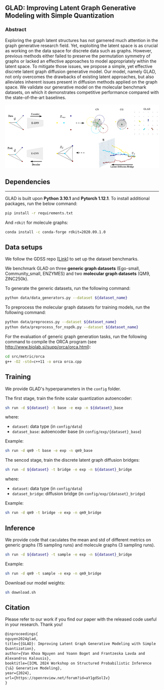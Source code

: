 GLAD: Improving Latent Graph Generative Modeling with Simple Quantization
---
### Abstract
Exploring the graph latent structures has not garnered much attention in the graph generative research field. Yet, exploiting the latent space is as crucial as working on the data space for discrete data such as graphs. However, previous methods either failed to preserve the permutation symmetry of graphs or lacked an effective approaches to model appropriately within the latent space. To mitigate those issues, we propose a simple, yet effective discrete latent graph diffusion generative model. Our model, namely GLAD, not only overcomes the drawbacks of existing latent approaches, but also alleviates inherent issues present in diffusion methods applied on the graph space. We validate our generative model on the molecular benchmark datasets, on which it demonstrates competitive performance compared with the state-of-the-art baselines. 

<p align="center">
    <img width="750" src="asset.png"/>
</p>

## Dependencies
---

GLAD is built upon **Python 3.10.1** and **Pytorch 1.12.1**. To install additional packages, run the below command:

```sh
pip install -r requirements.txt
```

And `rdkit` for molecule graphs:

```sh
conda install -c conda-forge rdkit=2020.09.1.0
```

## Data setups

We follow the GDSS repo [[Link](https://github.com/harryjo97/GDSS/tree/master)] to set up the dataset benchmarks.

We benchmark GLAD on three **generic graph datasets** (Ego-small, Community_small, ENZYMES) and two **molecular graph datasets** (QM9, ZINC250k).

To generate the generic datasets, run the following command:

```sh
python data/data_generators.py --dataset ${dataset_name}
```

To preprocess the molecular graph datasets for training models, run the following command:

```sh
python data/preprocess.py --dataset ${dataset_name}
python data/preprocess_for_nspdk.py --dataset ${dataset_name}
```

For the evaluation of generic graph generation tasks, run the following command to compile the ORCA program (see http://www.biolab.si/supp/orca/orca.html):

```sh
cd src/metric/orca 
g++ -O2 -std=c++11 -o orca orca.cpp
```

## Training

We provide GLAD's hyperparameters in the `config` folder.

The first stage, train the finite scalar quantization autoencoder:

```sh
sh run -d ${dataset} -t base -e exp -n ${dataset}_base
```

where:
- `dataset`: data type (in `config/data`)
- `dataset_base`: autoencoder base (in `config/exp/{dataset}_base`)

Example:

```sh
sh run -d qm9 -t base -e exp -n qm9_base
```

The sencod stage, train the discrete latent graph diffusion bridges:


```sh
sh run -d ${dataset} -t bridge -e exp -n ${dataset}_bridge
```

where:
- `dataset`: data type (in `config/data`)
- `dataset_bridge`: diffusion bridge (in `config/exp/{dataset}_bridge`)

Example:

```sh
sh run -d qm9 -t bridge -e exp -n qm9_bridge
```

## Inference

We provide code that caculates the mean and std of different metrics on generic graphs (15 sampling runs) and molecule graphs (3 sampling runs).

```sh
sh run -d ${dataset} -t sample -e exp -n ${dataset}_bridge
```

Example:

```sh
sh run -d qm9 -t sample -e exp -n qm9_bridge
```

Download our model weights:
```sh
sh download.sh
```

## Citation

Please refer to our work if you find our paper with the released code useful in your research. Thank you!

```
@inproceedings{
nguyen2024glad,
title={{GLAD}: Improving Latent Graph Generative Modeling with Simple Quantization},
author={Van Khoa Nguyen and Yoann Boget and Frantzeska Lavda and Alexandros Kalousis},
booktitle={ICML 2024 Workshop on Structured Probabilistic Inference {\&} Generative Modeling},
year={2024},
url={https://openreview.net/forum?id=aY1gdSolIv}
}
```